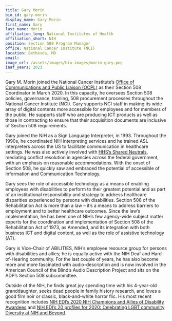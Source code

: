 ```yaml
---
title: Gary Morin
bio_id: gary-morin
display_name: Gary Morin
first_name: Gary
last_name: Morin
affiliation_long: National Institutes of Health
affiliation_short: NIH
position: Section 508 Program Manager
office: National Cancer Institute (NCI)
location: Bethesda, MD
email: 
image_url: /assets/images/bio-images/morin-gary.png
iaaf_years: 2023
---
```

Gary M. Morin joined the National Cancer Institute’s [Office of Communications and Public Liaison (OCPL)](https://www.cancer.gov/about-nci/organization/ocpl) as their Section 508 Coordinator in March 2020. In this capacity, he oversees Section 508 policies, governance, training, 508 procurement processes throughout the National Cancer Institute (NCI). Gary supports NCI staff in making its wide array of digital contents more accessible for employees and for members of the public. He supports staff who are producing ICT products as well as those in contracting to ensure that their acquisition documents are inclusive of Section 508 requirements. 

Gary joined the NIH as a Sign Language Interpreter, in 1993. Throughout the 1990s, he coordinated NIH interpreting services and he trained ASL interpreters across the US to facilitate communication in healthcare settings. He was also actively involved with [HHS’s Shared Neutrals](https://www.fmcs.gov/sharedneutrals/), mediating conflict resolution in agencies across the federal government, with an emphasis on reasonable accommodations. With the onset of Section 508, he quickly saw and embraced the potential of accessible of Information and Communication Technology.

Gary sees the role of accessible technology as a means of enabling employees with disabilities to perform to their greatest potential and as part of an institutional responsibility and strategy to address healthcare disparities experienced by persons with disabilities. Section 508 of the Rehabilitation Act is more than a law – it’s a means to address barriers to employment and to better healthcare outcomes. Since the law’s implementation, he has been one of NIH’s few agency-wide subject matter experts for the coordination and implementation of Section 508 of the Rehabilitation Act of 1973, as Amended, and its integration with both business ICT and digital content, as well as the role of assistive technology (AT).

Gary is Vice-Chair of ABILITIES, NIH’s employee resource group for persons with disabilities and allies; he is equally active with the NIH Deaf and Hard-of-Hearing community. For the last couple of years, he has also become more and more fascinated with audio-description and is now involved in the American Council of the Blind’s Audio Description Project and sits on the ADP’s Section 508 subcommittee.

Outside of the NIH, he finds great joy spending time with his 4-year-old granddaughter, seeks dead people in family history research, and loves a good film noir or classic, black-and-white horror flic. His most recent recognition includes [NIH EDI’s 2020 NIH Champions and Allies of Disability Awardees](https://www.edi.nih.gov/people/sep/pwd/disability-awareness-2020/awards) and [NIH EDI’s 20 profiles for 2020: Celebrating LGBT community Diversity at NIH and Beyond](https://www.edi.nih.gov/people/sep/lgbti/pride-2020).